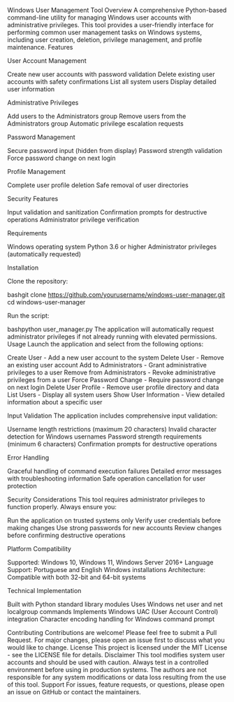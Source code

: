 Windows User Management Tool
Overview
A comprehensive Python-based command-line utility for managing Windows user accounts with administrative privileges. This tool provides a user-friendly interface for performing common user management tasks on Windows systems, including user creation, deletion, privilege management, and profile maintenance.
Features

User Account Management

Create new user accounts with password validation
Delete existing user accounts with safety confirmations
List all system users
Display detailed user information


Administrative Privileges

Add users to the Administrators group
Remove users from the Administrators group
Automatic privilege escalation requests


Password Management

Secure password input (hidden from display)
Password strength validation
Force password change on next login


Profile Management

Complete user profile deletion
Safe removal of user directories


Security Features

Input validation and sanitization
Confirmation prompts for destructive operations
Administrator privilege verification



Requirements

Windows operating system
Python 3.6 or higher
Administrator privileges (automatically requested)

Installation

Clone the repository:

bashgit clone https://github.com/yourusername/windows-user-manager.git
cd windows-user-manager

Run the script:

bashpython user_manager.py
The application will automatically request administrator privileges if not already running with elevated permissions.
Usage
Launch the application and select from the following options:

Create User - Add a new user account to the system
Delete User - Remove an existing user account
Add to Administrators - Grant administrative privileges to a user
Remove from Administrators - Revoke administrative privileges from a user
Force Password Change - Require password change on next login
Delete User Profile - Remove user profile directory and data
List Users - Display all system users
Show User Information - View detailed information about a specific user

Input Validation
The application includes comprehensive input validation:

Username length restrictions (maximum 20 characters)
Invalid character detection for Windows usernames
Password strength requirements (minimum 6 characters)
Confirmation prompts for destructive operations

Error Handling

Graceful handling of command execution failures
Detailed error messages with troubleshooting information
Safe operation cancellation for user protection

Security Considerations
This tool requires administrator privileges to function properly. Always ensure you:

Run the application on trusted systems only
Verify user credentials before making changes
Use strong passwords for new accounts
Review changes before confirming destructive operations

Platform Compatibility

Supported: Windows 10, Windows 11, Windows Server 2016+
Language Support: Portuguese and English Windows installations
Architecture: Compatible with both 32-bit and 64-bit systems

Technical Implementation

Built with Python standard library modules
Uses Windows net user and net localgroup commands
Implements Windows UAC (User Account Control) integration
Character encoding handling for Windows command prompt

Contributing
Contributions are welcome! Please feel free to submit a Pull Request. For major changes, please open an issue first to discuss what you would like to change.
License
This project is licensed under the MIT License - see the LICENSE file for details.
Disclaimer
This tool modifies system user accounts and should be used with caution. Always test in a controlled environment before using in production systems. The authors are not responsible for any system modifications or data loss resulting from the use of this tool.
Support
For issues, feature requests, or questions, please open an issue on GitHub or contact the maintainers.
